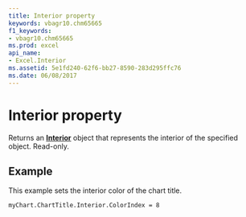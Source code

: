 ```yaml
---
title: Interior property
keywords: vbagr10.chm65665
f1_keywords:
- vbagr10.chm65665
ms.prod: excel
api_name:
- Excel.Interior
ms.assetid: 5e1fd240-62f6-bb27-8590-283d295ffc76
ms.date: 06/08/2017
---
```



# Interior property

Returns an **[Interior](Excel.Interior-graph-object.md)** object that represents the interior of the specified object. Read-only.

## Example

This example sets the interior color of the chart title.

```vb
myChart.ChartTitle.Interior.ColorIndex = 8
```


